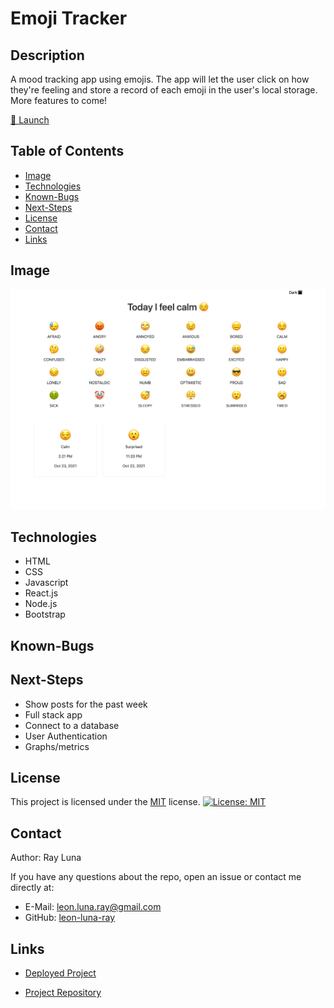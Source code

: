 # Emoji Tracker

## Description

A mood tracking app using emojis. The app will let the user click on how they're feeling and store a record of each emoji in the user's local storage. More features to come!

[🚀 Launch](https://emojitracker.app)

## Table of Contents

- [Image](#image)
- [Technologies](#technologies)
- [Known-Bugs](#known-bugs)
- [Next-Steps](#next-steps)
- [License](#license)
- [Contact](#contact)
- [Links](#links)

## Image

![Screenshot](./public/assets/emoji-tracker.png)

## Technologies

- HTML
- CSS
- Javascript
- React.js
- Node.js
- Bootstrap

## Known-Bugs

## Next-Steps

- Show posts for the past week
- Full stack app
- Connect to a database
- User Authentication
- Graphs/metrics

## License

This project is licensed under the [MIT](https://opensource.org/licenses/MIT) license.
[![License: MIT](https://img.shields.io/badge/License-MIT-yellow.svg)](https://opensource.org/licenses/MIT)

## Contact

Author: Ray Luna

If you have any questions about the repo, open an issue or contact me directly at:

- E-Mail: leon.luna.ray@gmail.com
- GitHub: [leon-luna-ray](https://github.com/leon-luna-ray)

## Links

- [Deployed Project](https://emojitracker.app)

- [Project Repository](https://github.com/leon-luna-ray/emoji-tracker)
